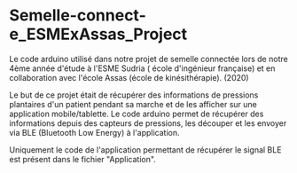 # Semelle-connect-e_ESMExAssas_Project
Le code arduino utilisé dans notre projet de semelle connectée lors de notre 4ème année d'étude à l'ESME Sudria ( école d'ingénieur française) et en collaboration avec l'école Assas (école de kinésithérapie). (2020)

Le but de ce projet était de récupérer des informations de pressions plantaires d'un patient pendant sa marche et de les afficher sur une application mobile/tablette.
Le code arduino permet de récupérer des informations depuis des capteurs de pressions, les découper et les envoyer via BLE (Bluetooth Low Energy) à l'application.

Uniquement le code de l'application permettant de récupérer le signal BLE est présent dans le fichier "Application".
